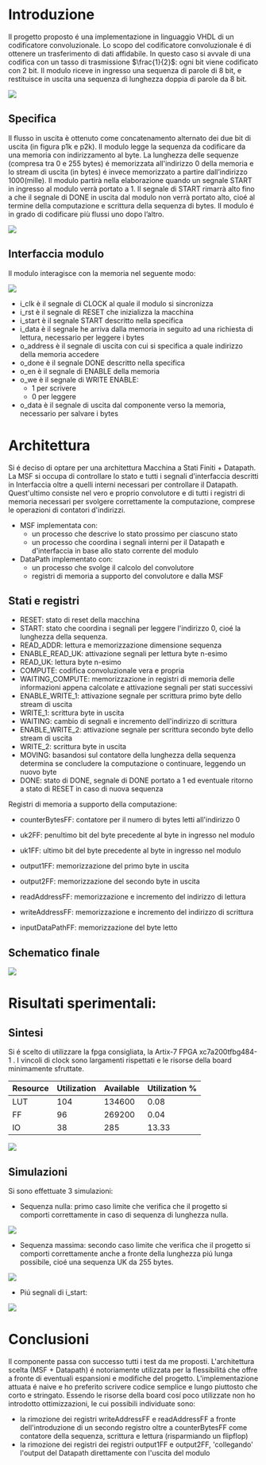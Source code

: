 
# Introduzione

Il progetto proposto é una implementazione in linguaggio VHDL di un codificatore convoluzionale. Lo scopo del codificatore convoluzionale é di ottenere un trasferimento di dati affidabile. In questo caso si avvale di una codifica con un tasso di trasmissione $\frac{1}{2}$: ogni bit viene codificato con 2 bit.  Il modulo riceve in ingresso una sequenza di parole di 8 bit, e restituisce in uscita una sequenza di lunghezza doppia di parole da 8 bit. 

![](images/04c59062221e7e038a7673cae079e08c.jpg)

## Specifica 

Il flusso in uscita è ottenuto come concatenamento alternato dei due bit di uscita (in figura p1k e p2k). Il modulo legge la sequenza da codificare da una memoria con indirizzamento al byte. La lunghezza delle sequenze (compresa tra 0 e 255 bytes) é memorizzata all'indirizzo 0  della memoria e lo stream di uscita (in bytes) é invece memorizzato a partire dall’indirizzo 1000(mille). 
Il modulo partirà nella elaborazione quando un segnale START in ingresso al modulo verrà portato a 1. Il segnale di START rimarrà alto fino a che il segnale di DONE in uscita dal modulo non verrà portato alto, cioé al termine della computazione e scrittura della sequenza di bytes. Il modulo é in grado di codificare più flussi uno dopo l’altro. 

![](images/3ff992695f9035e4b3defd4ffc70659d.jpg)

## Interfaccia modulo
Il modulo interagisce con la memoria nel seguente modo: 

![](images/5a0e329a1eae911a6184d52c05dddbbb.jpg)

- i_clk è il segnale di CLOCK al quale il modulo si sincronizza
- i_rst è il segnale di RESET che inizializza la macchina 
- i_start è il segnale START descritto nella specifica
- i_data è il segnale he arriva dalla memoria in seguito ad una richiesta di lettura, necessario per leggere i bytes
- o_address è il segnale di uscita con cui si specifica a quale indirizzo della memoria accedere
- o_done è il segnale DONE descritto nella specifica
- o_en è il segnale di ENABLE della memoria
- o_we è il segnale di WRITE ENABLE:
	- 1 per scrivere 
	- 0 per leggere
- o_data è il segnale di uscita dal componente verso la memoria, necessario per salvare i bytes

# Architettura
Si é deciso di optare per una architettura Macchina a Stati Finiti + Datapath. 
La MSF si occupa di controllare lo stato e tutti i segnali d'interfaccia descritti in Interfaccia oltre a quelli interni necessari per controllare il Datapath. Quest'ultimo consiste nel vero e proprio convolutore e di tutti i registri di memoria necessari per svolgere correttamente la computazione, comprese le operazioni di contatori d'indirizzi. 

- MSF implementata con: 
	- un processo che descrive lo stato prossimo per ciascuno stato
	- un processo che coordina i segnali interni per il Datapath e d'interfaccia in base allo stato corrente del modulo
- DataPath implementato con: 
	- un processo che svolge il calcolo del convolutore
	- registri di memoria a supporto del convolutore e dalla MSF 



## Stati e registri
- RESET: stato di reset della macchina
- START: stato che coordina i segnali per leggere l'indirizzo 0, cioé la lunghezza della sequenza.
- READ_ADDR: lettura e memorizzazione dimensione sequenza
- ENABLE_READ_UK: attivazione segnali per lettura byte n-esimo
- READ_UK: lettura byte n-esimo
- COMPUTE: codifica convoluzionale vera e propria
- WAITING_COMPUTE: memorizzazione in registri di memoria delle informazioni appena calcolate e attivazione segnali per stati successivi
- ENABLE_WRITE_1: attivazione segnale per scrittura primo byte dello stream di uscita
- WRITE_1: scrittura byte in uscita
- WAITING: cambio di segnali e incremento dell'indirizzo di scrittura
- ENABLE_WRITE_2: attivazione segnale per scrittura secondo byte dello stream di uscita
- WRITE_2: scrittura byte in uscita
- MOVING: basandosi sul contatore della lunghezza della sequenza determina se concludere la computazione o continuare, leggendo un nuovo byte
- DONE: stato di DONE, segnale di DONE portato a 1 ed eventuale ritorno a stato di RESET in caso di nuova sequenza

Registri di memoria a supporto della computazione: 

- counterBytesFF: contatore per il numero di bytes letti all'indirizzo 0
- uk2FF: penultimo bit del byte precedente al byte in ingresso nel modulo
- uk1FF: ultimo bit del byte precedente al byte in ingresso nel modulo
- output1FF: memorizzazione del primo byte in uscita	

- output2FF:  memorizzazione del secondo byte in uscita
- readAddressFF: memorizzazione e incremento del indirizzo di lettura
- writeAddressFF: memorizzazione e incremento del indirizzo di scrittura
- inputDataPathFF: memorizzazione del byte letto


## Schematico finale
![](images/0b41eabce867e89b3d35401d80267044.png)

# Risultati sperimentali: 

## Sintesi 
Si é scelto di utilizzare la fpga consigliata, la  Artix-7 FPGA xc7a200tfbg484-1 . I vincoli di clock sono largamenti rispettati e le risorse della board minimamente sfruttate. 


|  Resource | Utilization |Available|Utilization \% |
|------|-------|----|---|
|LUT|104|134600|0.08|
|FF|96|269200|0.04|
|IO|38| 285|13.33|

![](images/2ab4ec947083a6403fcf0dba4b03958a.jpg)


## Simulazioni 
Si sono effettuate 3 simulazioni: 

- Sequenza nulla: primo caso limite che verifica che il progetto si comporti correttamente in caso di sequenza di lunghezza nulla. 

![](images/9616ea04e51d4004156c2e8b238211a4.png)

- Sequenza massima: secondo caso limite che verifica che il progetto si comporti correttamente anche a fronte della lunghezza piú lunga possibile, cioé una sequenza UK da 255 bytes.

![](images/d1dd389eaf35d963a7a0aa89489d80ef.png)

- Piú segnali di i_start:

 ![](images/ca56cbfc1c63c762a9665360263ef21c.png)



# Conclusioni 

Il componente passa con successo tutti i test da me proposti. L'architettura scelta (MSF + Datapath) é notoriamente utilizzata per la flessibilitá che offre a fronte di eventuali espansioni e modifiche del progetto. L'implementazione attuata é naive e ho preferito scrivere codice semplice e lungo piuttosto che corto e stringato. Essendo le risorse della board cosí poco utilizzate non ho introdotto ottimizzazioni, le cui possibili individuate sono:

- la rimozione dei registri writeAddressFF e readAddressFF a fronte dell'introduzione di un secondo registro oltre a counterBytesFF come contatore della sequenza, scrittura e lettura (risparmiando un flipflop)
- la rimozione dei registri dei registri output1FF e output2FF, 'collegando' l'output del Datapath direttamente con l'uscita del modulo
